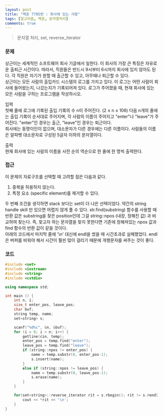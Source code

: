```yaml
---
layout: post
title: "백준 7785번 : 회사에 있는 사람"
tags: [알고리즘, 백준, 문자열처리]
comments: true
---
```


> 문자열 처리, set, reverse_iterator  

### 문제  
상근이는 세계적인 소프트웨어 회사 기글에서 일한다. 이 회사의 가장 큰 특징은 자유로운 출퇴근 시간이다. 따라서, 직원들은 반드시 9시부터 6시까지 회사에 있지 않아도 된다. 각 직원은 자기가 원할 때 출근할 수 있고, 아무때나 퇴근할 수 있다.  
상근이는 모든 사람의 출입카드 시스템의 로그를 가지고 있다. 이 로그는 어떤 사람이 회사에 들어왔는지, 나갔는지가 기록되어져 있다. 로그가 주어졌을 때, 현재 회사에 있는 모든 사람을 구하는 프로그램을 작성하시오.  

입력  
첫째 줄에 로그에 기록된 출입 기록의 수 n이 주어진다. (2 ≤ n ≤ 106) 다음 n개의 줄에는 출입 기록이 순서대로 주어지며, 각 사람의 이름이 주어지고 "enter"나 "leave"가 주어진다. "enter"인 경우는 출근, "leave"인 경우는 퇴근이다.  
회사에는 동명이인이 없으며, 대소문자가 다른 경우에는 다른 이름이다. 사람들의 이름은 알파벳 대소문자로 구성된 5글자 이하의 문자열이다.  

출력  
현재 회사에 있는 사람의 이름을 사전 순의 역순으로 한 줄에 한 명씩 출력한다.  

### 접근  
이 문제의 자료구조를 선택할 때 고려할 점은 다음과 같다.  
1. 중복을 허용하지 않는다.  
2. 특정 요소 (specific element)를 제거할 수 있다.  

두 번째 조건을 생각하면 stack 보다는 set이 더 나은 선택이었다. 약간의 string handle skill 만 있으면 어렵지 않게 풀 수 있다. str.find(substring) 함수를 사용할 때 반환 값은 substring을 찾은 position인데 그걸 string::npos (내장, 정해진 값) 과 비교하여 찾는다. 즉, 찾고자 하는 문자열을 찾지 못한다면 기존에 정해져있는 npos 값과 find 함수의 반환 값이 같을 것이다.  
아래의 코드에서 마지막 줄에 '\n' 대신에 endl을 썼을 때 시간초과로 실패했었다. endl은 버퍼를 비워야 해서 시간이 훨씬 많이 걸리기 때문에 개행문자를 써주는 것이 좋다.  

### 코드  
~~~c++
#include <set>
#include <iostream>
#include <string>
#include <cstdio>

using namespace std;

int main () {
    int n, i;
    size_t enter_pos, leave_pos;
    char buf;
    string temp, name;
    set<string> s;

    scanf("%d%c", &n, &buf);
    for (i = 0; i < n; i++) {
        getline(cin, temp);
        enter_pos = temp.find("enter");
        leave_pos = temp.find("leave");
        if (string::npos != enter_pos) {
            name = temp.substr(0, enter_pos-1);
            s.insert(name);
        }
        else if (string::npos != leave_pos) {
            name = temp.substr(0, leave_pos-1);
            s.erase(name);
        }
    }

    for(set<string>::reverse_iterator rit = s.rbegin(); rit != s.rend(); rit++) {
        cout << *rit << '\n';
    }
}
~~~